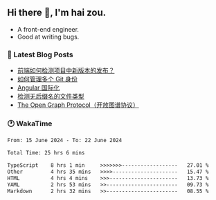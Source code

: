 ## Hi there 👋, I'm hai zou.

- A front-end engineer.
- Good at writing bugs.

### 📖 Latest Blog Posts
<!-- BLOG-POST-LIST:START -->
- [前端如何检测项目中新版本的发布？](https://blog.izou.top/angular/version-update/)
- [如何管理多个 Git 身份](https://blog.izou.top/git/multi-git-identity/)
- [Angular 国际化](https://blog.izou.top/angular/i18n/)
- [检测无后缀名的文件类型](https://blog.izou.top/js/filetype-check/)
- [The Open Graph Protocol（开放图谱协议）](https://blog.izou.top/website/open-graph-protocol/)
<!-- BLOG-POST-LIST:END -->

### 🕐 WakaTime
<!--START_SECTION:waka-->

```txt
From: 15 June 2024 - To: 22 June 2024

Total Time: 25 hrs 6 mins

TypeScript    8 hrs 1 min     >>>>>>>------------------   27.01 %
Other         4 hrs 35 mins   >>>>---------------------   15.47 %
HTML          4 hrs 4 mins    >>>----------------------   13.73 %
YAML          2 hrs 53 mins   >>-----------------------   09.73 %
Markdown      2 hrs 32 mins   >>-----------------------   08.55 %
```

<!--END_SECTION:waka-->
